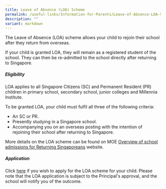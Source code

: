 ```yaml
---
title: Leave of Absence (LOA) Scheme
permalink: /useful-links/Information-for-Parents/Leave-of-Absence-LOA-Scheme/
description: ""
variant: markdown
---
```

The Leave of Absence (LOA) scheme allows your child to rejoin their school after they return from overseas.

If your child is granted LOA, they will remain as a registered student of the school. They can then be re-admitted to the school directly after returning to Singapore.

##### Eligibility

LOA applies to all Singapore Citizens (SC) and Permanent Resident (PR) children in primary school, secondary school, junior colleges and Millennia Institute.  

To be granted LOA, your child must fulfil all three of the following criteria:

* An SC or PR.
* Presently studying in a Singapore school.
* Accompanying you on an overseas posting with the intention of rejoining their school after returning to Singapore.

More details on the LOA scheme can be found on MOE [Overview of school admissions for Returning Singaporeans](https://www.moe.gov.sg/returning-singaporeans) website.  

  

##### **Application**
Click [here](https://form.gov.sg/6137f769a456b800126aa271) if you wish to apply for the LOA scheme for your child. Please note that the LOA application is subject to the Principal's approval, and the school will notify you of the outcome.